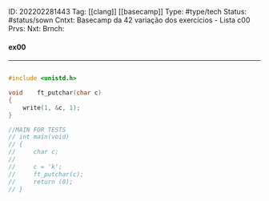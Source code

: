 ID: 202202281443
Tag: [[clang]] [[basecamp]]
Type: #type/tech
Status: #status/sown 
Cntxt: Basecamp da 42 variação dos exercícios - Lista c00
Prvs: 
Nxt: 
Brnch: 

#### ex00 
---

```c

#include <unistd.h>

void    ft_putchar(char c)
{
    write(1, &c, 1);
}

//MAIN FOR TESTS
// int main(void)
// {
//     char c;
// 
//     c = 'k';
//     ft_putchar(c);
//     return (0);
// }

```
